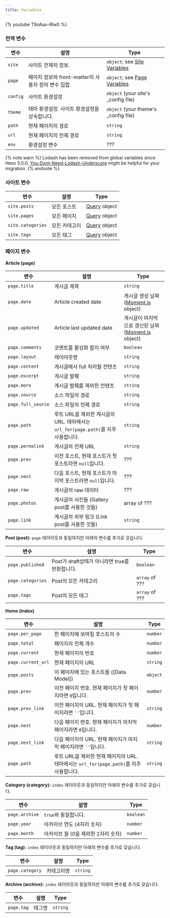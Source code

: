 ```yaml
---
title: Variables
---
```


{% youtube T9oAax-IRw0 %}

### 전역 변수

| 변수       | 설명                                  | Type                                    |
| -------- | ----------------------------------- | --------------------------------------- |
| `site`   | 사이트 전체의 정보.                         | `object`; see [Site Variables][]        |
| `page`   | 페이지 정보와 front-matter의 사용자 정의 변수 집합. | `object`; see [Page Variables][]        |
| `config` | 사이트 환경설정                            | `object` (your site's \_config file)  |
| `theme`  | 테마 환경설정. 사이트 환경설정을 상속합니다.           | `object` (your theme's \_config file) |
| `path`   | 현재 페이지의 경로                          | `string`                                |
| `url`    | 현재 페이지의 전체 경로                       | `string`                                |
| `env`    | 환경설정 변수                             | ???                                     |

{% note warn %}
Lodash has been removed from global variables since Hexo 5.0.0. [You-Dont-Need-Lodash-Underscore](https://github.com/you-dont-need/You-Dont-Need-Lodash-Underscore) might be helpful for your migration.
{% endnote %}

### 사이트 변수

| 변수                | 설명      | Type                   |
| ----------------- | ------- | ---------------------- |
| `site.posts`      | 모든 포스트  | [Query][queryo] object |
| `site.pages`      | 모든 페이지  | [Query][queryo] object |
| `site.categories` | 모든 카테고리 | [Query][queryo] object |
| `site.tags`       | 모든 태그   | [Query][queryo] object |

### 페이지 변수

**Article (page)**

| 변수                 | 설명                                                          | Type                                     |
| ------------------ | ----------------------------------------------------------- | ---------------------------------------- |
| `page.title`       | 게시글 제목                                                      | `string`                                 |
| `page.date`        | Article created date                                        | 게시글 생성 날짜 ([Moment.js][] object)         |
| `page.updated`     | Article last updated date                                   | 게시글이 마지막으로 갱신된 날짜 ([Moment.js][] object) |
| `page.comments`    | 코멘트를 활성화 할지 여부                                              | `boolean`                                |
| `page.layout`      | 레이아웃명                                                       | `string`                                 |
| `page.content`     | 게시글에서 full 처리될 컨텐츠                                          | `string`                                 |
| `page.excerpt`     | 게시글 발췌                                                      | `string`                                 |
| `page.more`        | 게시글 발췌를 제외한 컨텐츠                                             | `string`                                 |
| `page.source`      | 소스 파일의 경로                                                   | `string`                                 |
| `page.full_source` | 소스 파일의 전체 경로                                                | `string`                                 |
| `page.path`        | 루트 URL을 제외한 게시글의 URL. 테마에서는 `url_for(page.path)`를 자주 사용합니다. | `string`                                 |
| `page.permalink`   | 게시글의 전체 URL                                                 | `string`                                 |
| `page.prev`        | 이전 포스트, 현재 포스트가 첫 포스트라면 `null`입니다.                          | ???                                      |
| `page.next`        | 다음 포스트, 현재 포스트가 마지막 포스트라면 `null`입니다.                        | ???                                      |
| `page.raw`         | 게시글의 raw 데이터                                                | ???                                      |
| `page.photos`      | 게시글의 사진들 (Gallery post를 사용한 것들)                             | array of ???                             |
| `page.link`        | 게시글의 외부 링크 (Link post를 사용한 것들)                              | `string`                                 |

**Post (post):** `page` 레이아웃과 동일하지만 아래의 변수를 추가로 갖습니다.

| 변수                | 설명                               | Type           |
| ----------------- | -------------------------------- | -------------- |
| `page.published`  | Post가 draft상태가 아니라면 true를 반환합니다. | `boolean`      |
| `page.categories` | Post의 모든 카테고리                    | `array` of ??? |
| `page.tags`       | Post의 모든 태그                      | `array` of ??? |

**Home (index)**

| 변수                 | 설명                                                             | Type     |
| ------------------ | -------------------------------------------------------------- | -------- |
| `page.per_page`    | 한 페이지에 보여질 포스트의 수                                              | `number` |
| `page.total`       | 페이지의 전체 개수                                                     | `number` |
| `page.current`     | 현재 페이지의 번호                                                     | `number` |
| `page.current_url` | 현재 페이지의 URL                                                    | `string` |
| `page.posts`       | 이 페이지에 있는 포스트들 ([Data Model])                                  | `object` |
| `page.prev`        | 이전 페이지 번호. 현재 페이지가 첫 페이지라면 `0`입니다.                             | `number` |
| `page.prev_link`   | 이전 페이지의 URL. 현재 페이지가 첫 페이지라면 `''`입니다.                          | `string` |
| `page.next`        | 다음 페이지 번호. 현재 페이지가 마지막 페이지라면 `0`입니다.                           | `number` |
| `page.next_link`   | 다음 페이지의 URL. 현재 페이지가 마지막 페이지라면 `''`입니다.                        | `string` |
| `page.path`        | 루트 URL을 제외한 현재 페이지의 URL. 테마에서는 `url_for(page.path)`를 자주 사용합니다. | `string` |

**Category (category):** `index` 레이아웃과 동일하지만 아래의 변수를 추가로 갖습니다.

| 변수             | 설명                     | Type      |
| -------------- | ---------------------- | --------- |
| `page.archive` | `true`와 동일합니다.         | `boolean` |
| `page.year`    | 아카이브 연도 (4자리 숫자)       | `number`  |
| `page.month`   | 아카이브 월 (0을 제외한 2자리 숫자) | `number`  |

**Tag (tag):** `index` 레이아웃과 동일하지만 아래의 변수를 추가로 갖습니다.

| 변수              | 설명    | Type     |
| --------------- | ----- | -------- |
| `page.category` | 카테고리명 | `string` |

**Archive (archive):** `index` 레이아웃과 동일하지만 아래의 변수를 추가로 갖습니다.

| 변수         | 설명  | Type     |
| ---------- | --- | -------- |
| `page.tag` | 태그명 | `string` |

[queryo]: https://hexojs.github.io/warehouse/classes/query.default.html

[Moment.js]: http://momentjs.com/
[Site Variables]: #Site-Variables
[Page Variables]: #Page-Variables
